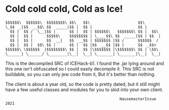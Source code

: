 # Cold cold cold, Cold as Ice!

```
$$$$$$\  $$$$$$\  $$$$$$$$\ $$\   $$\                     $$\       
\_$$  _|$$  __$$\ $$  _____|$$ |  $$ |                    $$ |      
  $$ |  $$ /  \__|$$ |      $$ |  $$ | $$$$$$\   $$$$$$$\ $$ |  $$\ 
  $$ |  $$ |      $$$$$\    $$$$$$$$ | \____$$\ $$  _____|$$ | $$  |
  $$ |  $$ |      $$  __|   $$  __$$ | $$$$$$$ |$$ /      $$$$$$  / 
  $$ |  $$ |  $$\ $$ |      $$ |  $$ |$$  __$$ |$$ |      $$  _$$<  
$$$$$$\ \$$$$$$  |$$$$$$$$\ $$ |  $$ |\$$$$$$$ |\$$$$$$$\ $$ | \$$\ 
\______| \______/ \________|\__|  \__| \_______| \_______|\__|  \__|
```

This is the decompiled SRC of ICEHack-b1. I found the .jar lying around and this one isn't obfuscated so I could easily decompile it. This SRC is not buildable, so you can only jew code from it, But it's better than nothing.

The client is about a year old, so the code is pretty dated, but it still might have a few useful classes and modules for you to skid into your own client.

                                                      HausemasterIssue 2021
